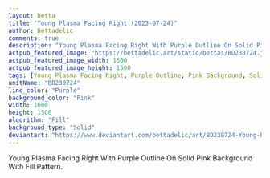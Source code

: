 ```yaml
---
layout: betta
title: "Young Plasma Facing Right (2023-07-24)"
author: Bettadelic
comments: true
description: "Young Plasma Facing Right With Purple Outline On Solid Pink Background With Fill Pattern."
actpub_featured_image: "https://bettadelic.art/static/bettas/BD230724.jpg"
actpub_featured_image_width: 1600
actpub_featured_image_height: 1500
tags: [Young Plasma Facing Right, Purple Outline, Pink Background, Solid Background Pattern, Fill Pattern, July 2023]
unitName: "BD230724"
line_color: "Purple"
background_color: "Pink"
width: 1600
height: 1500
algorithm: "Fill"
background_type: "Solid"
deviantart: "https://www.deviantart.com/bettadelic/art/BD230724-Young-Plasma-Facing-Right-2023-07-24-973608236"
---
```


Young Plasma Facing Right With Purple Outline On Solid Pink Background With Fill Pattern.
